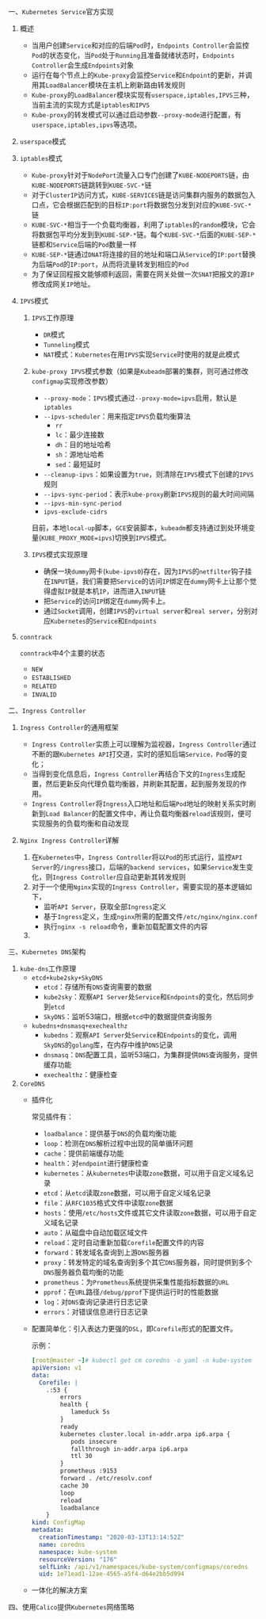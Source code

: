一、`Kubernetes Service`官方实现

1. 概述
   - 当用户创建`Service`和对应的后端`Pod`时，`Endpoints Controller`会监控`Pod`的状态变化，当`Pod`处于`Running`且准备就绪状态时，`Endpoints Controller`会生成`Endpoints`对象
   - 运行在每个节点上的`Kube-proxy`会监控`Service`和`Endpoint`的更新，并调用其`LoadBalancer`模块在主机上刷新路由转发规则
   - `Kube-proxy`的`LoadBalancer`模块实现有`userspace,iptables,IPVS`三种，当前主流的实现方式是`iptables和IPVS`
   - `Kube-proxy`的转发模式可以通过启动参数`--proxy-mode`进行配置，有`userspace,iptables,ipvs`等选项。
   
2. `userspace`模式

3. `iptables`模式
   - `Kube-proxy`针对于`NodePort`流量入口专门创建了`KUBE-NODEPORTS`链，由`KUBE-NODEPORTS`链跳转到`KUBE-SVC-*`链
   - 对于`ClusterIP`访问方式，`KUBE-SERVICES`链是访问集群内服务的数据包入口点，它会根据匹配到的目标`IP:port`将数据包分发到对应的`KUBE-SVC-*`链
   - `KUBE-SVC-*`相当于一个负载均衡器，利用了`iptables`的`random`模块，它会将数据包平均分发到到`KUBE-SEP-*`链。每个`KUBE-SVC-*`后面的`KUBE-SEP-*`链都和`Service`后端的`Pod`数量一样
   - `KUBE-SEP-*`链通过`DNAT`将连接的目的地址和端口从`Service`的`IP:port`替换为后端`Pod`的`IP:port`，从而将流量转发到相应的`Pod`
   - 为了保证回程报文能够顺利返回，需要在网关处做一次`SNAT`把报文的源`IP`修改成网关`IP`地址。
   
4. `IPVS`模式

   1. `IPVS`工作原理

      - `DR`模式
      - `Tunneling`模式
      - `NAT`模式：`Kubernetes`在用`IPVS`实现`Service`时使用的就是此模式

   2. `kube-proxy IPVS`模式参数（如果是`Kubeadm`部署的集群，则可通过修改`configmap`实现修改参数）

      - `--proxy-mode`：`IPVS`模式通过`--proxy-mode=ipvs`启用，默认是`iptables`
      - `--ipvs-scheduler`：用来指定`IPVS`负载均衡算法
        - `rr`
        - `lc`：最少连接数
        - `dh`：目的地址哈希
        - `sh`：源地址哈希
        - `sed`：最短延时
      - `--cleanup-ipvs`：如果设置为`true`，则清除在`IPVS`模式下创建的`IPVS`规则
      - `--ipvs-sync-period`：表示`kube-proxy`刷新`IPVS`规则的最大时间间隔
      - `--ipvs-min-sync-period`
      - `ipvs-exclude-cidrs`

      目前，本地`local-up`脚本，`GCE`安装脚本，`kubeadm`都支持通过到处环境变量(`KUBE_PROXY_MODE=ipvs`)切换到`IPVS`模式。

   3. `IPVS`模式实现原理

      - 确保一块`dummy`网卡(`kube-ipvs0`)存在，因为`IPVS`的`netfilter`钩子挂在`INPUT`链，我们需要把`Service`的访问`IP`绑定在`dummy`网卡上让那个觉得虚拟`IP`就是本机`IP`，进而进入`INPUT`链
      - 把`Service`的访问`IP`绑定在`dummy`网卡上。
      - 通过`Socket`调用，创建`IPVS`的`virtual server`和`real server`，分别对应`Kubernetes`的`Service`和`Endpoints`

5. `conntrack`

   `conntrack`中4个主要的状态

   - `NEW`
   - `ESTABLISHED`
   - `RELATED`
   - `INVALID`

二、`Ingress Controller`

1. `Ingress Controller`的通用框架

   - `Ingress Controller`实质上可以理解为监视器，`Ingress Controller`通过不断的跟`Kubernetes API`打交道，实时的感知后端`Service，Pod`等的变化；
   - 当得到变化信息后，`Ingress Controller`再结合下文的`Ingress`生成配置，然后更新反向代理负载均衡器，并刷新其配置，起到服务发现的作用。
   - `Ingress Controller`将`Ingress`入口地址和后端`Pod`地址的映射关系实时刷新到`Load Balancer`的配置文件中，再让负载均衡器`reload`该规则，便可实现服务的负载均衡和自动发现
2. `Nginx Ingress Controller`详解
   1. 在`Kubernetes`中，`Ingress Controller`将以`Pod`的形式运行，监控`API Server`的`/ingress`接口，后端的`backend services`，如果`Service`发生变化，则`Ingress Controller`应自动更新其转发规则
   2. 对于一个使用`Nginx`实现的`Ingress Controller`，需要实现的基本逻辑如下，
      - 监听`API Server`，获取全部`Ingress`定义
      - 基于`Ingress`定义，生成`nginx`所需的配置文件`/etc/nginx/nginx.conf`
      - 执行`nginx -s reload`命令，重新加载配置文件的内容
   3. 

三、`Kubernetes DNS`架构

1. `kube-dns`工作原理
   - `etcd+kube2sky+SkyDNS`
     - `etcd`：存储所有`DNS`查询需要的数据
     - `kube2sky`：观察`API Server`处`Service`和`Endpoints`的变化，然后同步到`etcd`
     - `SkyDNS`：监听53端口，根据`etcd`中的数据提供查询服务
   - `kubedns+dnsmasq+exechealthz`
     - `kubedns`：观察`API Server`处`Service`和`Endpoints`的变化，调用`SkyDNS`的`golang`库，在内存中维护`DNS`记录
     - `dnsmasq`：`DNS`配置工具，监听53端口，为集群提供`DNS`查询服务，提供缓存功能
     - `exechealthz`：健康检查
2. `CoreDNS`
   - 插件化
   
     常见插件有：
   
     - `loadbalance`：提供基于`DNS`的负载均衡功能
     - `loop`：检测在`DNS`解析过程中出现的简单循环问题
     - `cache`：提供前端缓存功能
     - `health`：对`endpoint`进行健康检查
     - `kubernetes`：从`kubernetes`中读取`zone`数据，可以用于自定义域名记录
     - `etcd`：从`etcd`读取`zone`数据，可以用于自定义域名记录
     - `file`：从`RFC1035`格式文件中读取`zone`数据
     - `hosts`：使用`/etc/hosts`文件或其它文件读取`zone`数据，可以用于自定义域名记录
     - `auto`：从磁盘中自动加载区域文件
     - `reload`：定时自动重新加载`Corefile`配置文件的内容
     - `forward`：转发域名查询到上游`DNS`服务器
     - `proxy`：转发特定的域名查询到多个其它`DNS`服务器，同时提供到多个`DNS`服务器负载均衡的功能
     - `prometheus`：为`Prometheus`系统提供采集性能指标数据的`URL`
     - `pprof`：在`URL`路径`/debug/pprof`下提供运行时的性能数据
     - `log`：对`DNS`查询记录进行日志记录
     - `errors`：对错误信息进行日志记录
   
   - 配置简单化：引入表达力更强的`DSL`，即`Corefile`形式的配置文件。
   
     示例：
   
     ```yaml
     [root@master ~]# kubectl get cm coredns -o yaml -n kube-system
     apiVersion: v1
     data:
       Corefile: |
         .:53 {
             errors
             health {
                lameduck 5s
             }
             ready
             kubernetes cluster.local in-addr.arpa ip6.arpa {
                pods insecure
                fallthrough in-addr.arpa ip6.arpa
                ttl 30
             }
             prometheus :9153
             forward . /etc/resolv.conf
             cache 30
             loop
             reload
             loadbalance
         }
     kind: ConfigMap
     metadata:
       creationTimestamp: "2020-03-13T13:14:52Z"
       name: coredns
       namespace: kube-system
       resourceVersion: "176"
       selfLink: /api/v1/namespaces/kube-system/configmaps/coredns
       uid: 1e71ead1-12ae-4565-a5f4-d64e2bb5d994
     
     ```
   
   - 一体化的解决方案

四、使用`Calico`提供`Kubernetes`网络策略


